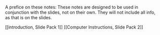 A prefice on these notes:
These notes are designed to be used in conjunction with the slides, not on their own. They will not include all info, as that is on the slides.

[[introduction, Slide Pack 1]]
[[Computer Instructions, Slide Pack 2]]
